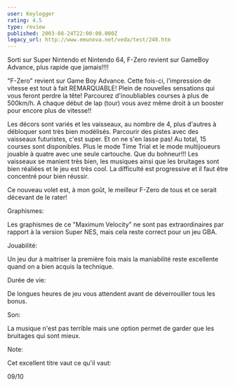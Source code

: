 ```yaml
---
user: Keylogger
rating: 4.5
type: review
published: 2003-08-24T22:00:00.000Z
legacy_url: http://www.emunova.net/veda/test/248.htm
---
```

Sorti sur Super Nintendo et Nintendo 64, F-Zero revient sur GameBoy Advance, plus rapide que jamais!!!!  

  

"F-Zero" revient sur Game Boy Advance. Cette fois-ci, l'impression de vitesse est tout à fait REMARQUABLE! Plein de nouvelles sensations qui vous feront perdre la tête! Parcourez d'inoubliables courses à plus de 500km/h. A chaque début de lap (tour) vous avez même droit à un booster pour encore plus de vitesse!!  

Les décors sont variés et les vaisseaux, au nombre de 4, plus d'autres à débloquer sont très bien modélisés. Parcourir des pistes avec des vaisseaux futuristes, c'est super. Et on ne s'en lasse pas! Au total, 15 courses sont disponibles. Plus le mode Time Trial et le mode multijoueurs jouable à quatre avec une seule cartouche. Que du bohneur!!! Les vaisseaux se manient très bien, les musiques ainsi que les bruitages sont bien réaliées et le jeu est très cool. La difficulté est progressive et il faut être concentré pour bien réussir.  

  

Ce nouveau volet est, à mon goût, le meilleur F-Zero de tous et ce serait décevant de le rater!  

  

Graphismes:  

Les graphismes de ce "Maximum Velocity" ne sont pas extraordinaires par rapport à la version Super NES, mais cela reste correct pour un jeu GBA.  

  

Jouabilité:  

Un jeu dur à maitriser la première fois mais la maniabilité reste excellente quand on a bien acquis la technique.  

  

Durée de vie:  

De longues heures de jeu vous attendent avant de déverrouiller tous les bonus.  

  

Son:  

La musique n'est pas terrible mais une option permet de garder que les bruitages qui sont mieux.  

  

Note:  

Cet excellent titre vaut ce qu'il vaut:  

09/10